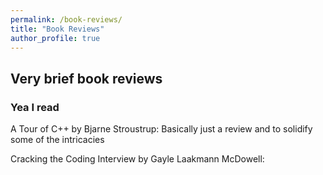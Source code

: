 ```yaml
---
permalink: /book-reviews/
title: "Book Reviews"
author_profile: true
---
```


## Very brief book reviews

### Yea I read

A Tour of C++ by Bjarne Stroustrup: Basically just a review and to solidify some of the intricacies

Cracking the Coding Interview by Gayle Laakmann McDowell: 
